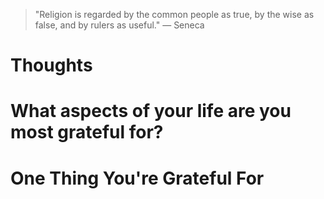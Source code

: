 
> \"Religion is regarded by the common people as true, by the wise as false, and by rulers as useful.\" — Seneca

# Thoughts

# What aspects of your life are you most grateful for?

# One Thing You're Grateful For

